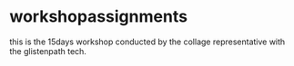 # workshopassignments
this is the 15days workshop conducted by the collage representative with the glistenpath tech.

